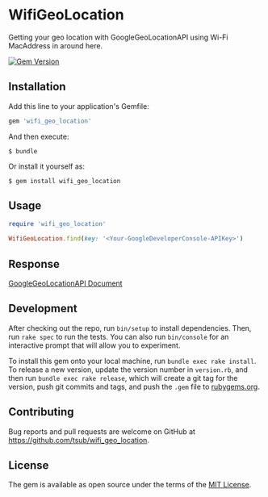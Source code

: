 # WifiGeoLocation

Getting your geo location with GoogleGeoLocationAPI using Wi-Fi MacAddress in around here.

[![Gem Version](https://badge.fury.io/rb/wifi_geo_location.svg)](https://badge.fury.io/rb/wifi_geo_location)

## Installation

Add this line to your application's Gemfile:

```ruby
gem 'wifi_geo_location'
```

And then execute:

    $ bundle

Or install it yourself as:

    $ gem install wifi_geo_location

## Usage

```ruby
require 'wifi_geo_location'

WifiGeoLocation.find(key: '<Your-GoogleDeveloperConsole-APIKey>')
```

## Response

[GoogleGeoLocationAPI Document](https://developers.google.com/maps/documentation/geolocation/intro)

## Development

After checking out the repo, run `bin/setup` to install dependencies. Then, run `rake spec` to run the tests. You can also run `bin/console` for an interactive prompt that will allow you to experiment.

To install this gem onto your local machine, run `bundle exec rake install`. To release a new version, update the version number in `version.rb`, and then run `bundle exec rake release`, which will create a git tag for the version, push git commits and tags, and push the `.gem` file to [rubygems.org](https://rubygems.org).

## Contributing

Bug reports and pull requests are welcome on GitHub at https://github.com/tsub/wifi_geo_location.


## License

The gem is available as open source under the terms of the [MIT License](http://opensource.org/licenses/MIT).

